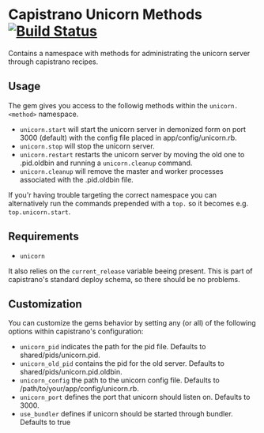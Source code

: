 # Capistrano Unicorn Methods [![Build Status](https://secure.travis-ci.org/ekampp/capistrano-unicorn-methods.png)](http://travis-ci.org/ekampp/capistrano-unicorn-methods)

Contains a namespace with methods for administrating the unicorn server through capistrano recipes.

## Usage

The gem gives you access to the followig methods within the `unicorn.<method>` namespace.

* `unicorn.start` will start the unicorn server in demonized form on port 3000 (default) with the config file placed in app/config/unicorn.rb.
* `unicorn.stop` will stop the unicorn server.
* `unicorn.restart` restarts the unicorn server by moving the old one to <somename>.pid.oldbin and running a `unicorn.cleanup` command.
* `unicorn.cleanup` will remove the master and worker processes associated with the <something>.pid.oldbin file.

If you'r having trouble targeting the correct namespace you can alternatively run the commands prepended with a `top.` so it becomes e.g. `top.unicorn.start`.

## Requirements

* `unicorn`

It also relies on the `current_release` variable beeing present. This is part of capistrano's standard deploy schema, so there should be no problems.

## Customization

You can customize the gems behavior by setting any (or all) of the following options within capistrano's configuration:

* `unicorn_pid` indicates the path for the pid file. Defaults to shared/pids/unicorn.pid.
* `unicorn_old_pid` contains the pid for the old server. Defaults to shared/pids/unicorn.pid.oldbin.
* `unicorn_config` the path to the unicorn config file. Defaults to /path/to/your/app/config/unicorn.rb.
* `unicorn_port` defines the port that unicorn should listen on. Defaults to 3000.
* `use_bundler` defines if unicorn should be started through bundler. Defaults to true
